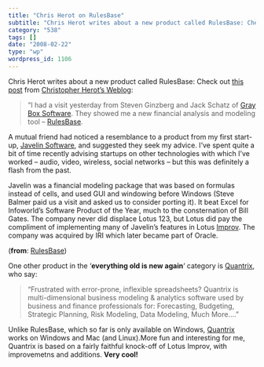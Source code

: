 ```yaml
---
title: "Chris Herot on RulesBase"
subtitle: "Chris Herot writes about a new product called RulesBase: Check out [this post](http://herot.typepad...."
category: "538"
tags: []
date: "2008-02-22"
type: "wp"
wordpress_id: 1106
---
```

Chris Herot writes about a new product called RulesBase: Check out [this post](http://herot.typepad.com/cherot/2008/02/rulesbase.html) from [Christopher Herot’s Weblog](http://herot.typepad.com/cherot/):
> “I had a visit yesterday from Steven Ginzberg and Jack Schatz of [Gray Box Software](http://www.grayboxsoftware.com). They showed me a new financial analysis and modeling tool – [RulesBase](http://www.grayboxsoftware.com/rulesbase.cfm).

A mutual friend had noticed a resemblance to a product from my first start-up, [Javelin Software](http://en.wikipedia.org/wiki/Javelin_Software), and suggested they seek my advice. I’ve spent quite a bit of time recently advising startups on other technologies with which I’ve worked – audio, video, wireless, social networks – but this was definitely a flash from the past.

Javelin was a financial modeling package that was based on formulas instead of cells, and used GUI and windowing before Windows (Steve Balmer paid us a visit and asked us to consider porting it). It beat Excel for Infoworld’s Software Product of the Year, much to the consternation of Bill Gates. The company never did displace Lotus 123, but Lotus did pay the compliment of implementing many of Javelin’s features in Lotus [Improv](http://en.wikipedia.org/wiki/Lotus_Improv). The company was acquired by IRI which later became part of Oracle.

(**from**: [RulesBase](http://herot.typepad.com/cherot/2008/02/rulesbase.html))

One other product in the ‘**everything old is new again**‘ category is [Quantrix](http://www.quantrix.com/), who say:

> “Frustrated with error-prone, inflexible spreadsheets? Quantrix is multi-dimensional business modeling & analytics software used by business and finance professionals for: Forecasting, Budgeting, Strategic Planning, Risk Modeling, Data Modeling, Much More….”

Unlike RulesBase, which so far is only available on Windows, [Quantrix](http://www.quantrix.com/) works on Windows and Mac (and Linux).More fun and interesting for me, Quantrix is based on a fairly faithful knock-off of Lotus Improv, with improvemetns and additions. **Very cool!**